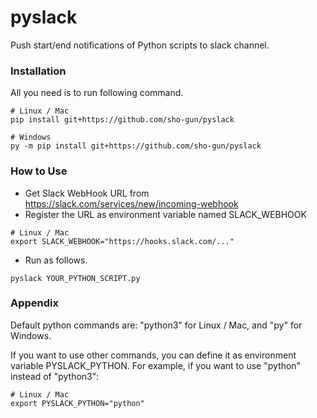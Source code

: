 # pyslack
Push start/end notifications of Python scripts to slack channel.

### Installation
All you need is to run following command.
```
# Linux / Mac
pip install git+https://github.com/sho-gun/pyslack

# Windows
py -m pip install git+https://github.com/sho-gun/pyslack
```

### How to Use
- Get Slack WebHook URL from https://slack.com/services/new/incoming-webhook
- Register the URL as environment variable named SLACK_WEBHOOK
```
# Linux / Mac
export SLACK_WEBHOOK="https://hooks.slack.com/..."
```

- Run as follows.
```
pyslack YOUR_PYTHON_SCRIPT.py
```

### Appendix
Default python commands are: "python3" for Linux / Mac, and "py" for Windows.

If you want to use other commands, you can define it as environment variable PYSLACK_PYTHON.
For example, if you want to use "python" instead of "python3":
```
# Linux / Mac
export PYSLACK_PYTHON="python"
```
